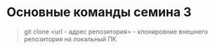 # Основные команды семина 3
 > git clone <url - адрес репозитория> - клонировние внешнего репозитория на локальный ПК
